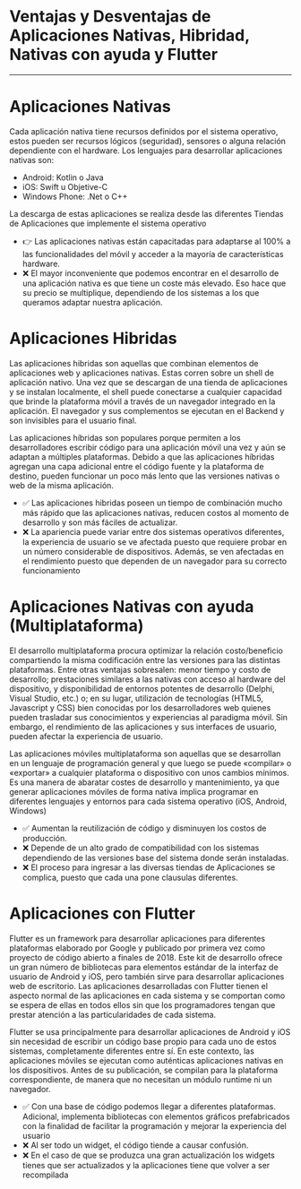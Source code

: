 # Ventajas y Desventajas de Aplicaciones Nativas, Hibridad, Nativas con ayuda y Flutter

---

# Aplicaciones Nativas

Cada aplicación nativa tiene recursos definidos por el sistema operativo, estos pueden ser recursos lógicos (seguridad), sensores o alguna relación dependiente con el hardware. Los lenguajes para desarrollar aplicaciones nativas son:

- Android: Kotlin o Java
- iOS: Swift u Objetive-C
- Windows Phone: .Net o C++

La descarga de estas aplicaciones se realiza desde las diferentes Tiendas de Aplicaciones que implemente el sistema operativo
- 👉 Las aplicaciones nativas están capacitadas para adaptarse al 100% a las funcionalidades del móvil y acceder a la mayoría de características hardware.
- ❌ El mayor inconveniente que podemos encontrar en el desarrollo de una aplicación nativa es que tiene un coste más elevado. Eso hace que su precio se multiplique, dependiendo de los sistemas a los que queramos adaptar nuestra aplicación.


# Aplicaciones Hibridas

Las aplicaciones hibridas son aquellas que combinan elementos de aplicaciones web y aplicaciones nativas. Estas corren sobre un shell de aplicación nativo. Una vez que se descargan de una tienda de aplicaciones y se instalan localmente, el shell puede conectarse a cualquier capacidad que brinde la plataforma móvil a través de un navegador integrado en la aplicación. El navegador y sus complementos se ejecutan en el Backend y son invisibles para el usuario final.

Las aplicaciones híbridas son populares porque permiten a los desarrolladores escribir código para una aplicación móvil una vez y aún se adaptan a múltiples plataformas. Debido a que las aplicaciones híbridas agregan una capa adicional entre el código fuente y la plataforma de destino, pueden funcionar un poco más lento que las versiones nativas o web de la misma aplicación.

- ✅ Las aplicaciones hibridas poseen un tiempo de combinación mucho más rápido que las aplicaciones nativas, reducen costos al momento de desarrollo y son más fáciles de actualizar.
- ❌ La apariencia puede variar entre dos sistemas operativos diferentes, la experiencia de usuario se ve afectada puesto que requiere probar en un número considerable de dispositivos. Además, se ven afectadas en el rendimiento puesto que dependen de un navegador para su correcto funcionamiento


# Aplicaciones Nativas con ayuda (Multiplataforma)

El desarrollo multiplataforma procura optimizar la relación costo/beneficio compartiendo la misma codificación entre las versiones para las distintas plataformas. Entre otras ventajas sobresalen: menor tiempo y costo de desarrollo; prestaciones similares a las nativas con acceso al hardware del dispositivo, y disponibilidad de entornos potentes de desarrollo (Delphi, Visual Studio, etc.) o; en su lugar, utilización de tecnologías (HTML5, Javascript y CSS) bien conocidas por los desarrolladores web quienes pueden trasladar sus conocimientos y experiencias al paradigma móvil. Sin embargo, el rendimiento de las aplicaciones y sus interfaces de usuario, pueden afectar la experiencia de usuario.

Las aplicaciones móviles multiplataforma son aquellas que se desarrollan en un lenguaje de programación general y que luego se puede «compilar» o «exportar» a cualquier plataforma o dispositivo con unos cambios mínimos. Es una manera de abaratar costes de desarrollo y mantenimiento, ya que generar aplicaciones móviles de forma nativa implica programar en diferentes lenguajes y entornos para cada sistema operativo (iOS, Android, Windows)

- ✅ Aumentan la reutilización de código y disminuyen los costos de producción.
- ❌ Depende de un alto grado de compatibilidad con los sistemas dependiendo de las versiones base del sistema donde serán instaladas.
- ❌ El proceso para ingresar a las diversas tiendas de Aplicaciones se complica, puesto que cada una pone clausulas diferentes.

# Aplicaciones con Flutter

Flutter es un framework para desarrollar aplicaciones para diferentes plataformas elaborado por Google y publicado por primera vez como proyecto de código abierto a finales de 2018. Este kit de desarrollo ofrece un gran número de bibliotecas para elementos estándar de la interfaz de usuario de Android y iOS, pero también sirve para desarrollar aplicaciones web de escritorio. Las aplicaciones desarrolladas con Flutter tienen el aspecto normal de las aplicaciones en cada sistema y se comportan como se espera de ellas en todos ellos sin que los programadores tengan que prestar atención a las particularidades de cada sistema.

Flutter se usa principalmente para desarrollar aplicaciones de Android y iOS sin necesidad de escribir un código base propio para cada uno de estos sistemas, completamente diferentes entre sí. En este contexto, las aplicaciones móviles se ejecutan como auténticas aplicaciones nativas en los dispositivos. Antes de su publicación, se compilan para la plataforma correspondiente, de manera que no necesitan un módulo runtime ni un navegador.

- ✅ Con una base de código podemos llegar a diferentes plataformas. Adicional, implementa bibliotecas con elementos gráficos prefabricados con la finalidad de facilitar la programación y mejorar la experiencia del usuario
- ❌ Al ser todo un widget, el código tiende a causar confusión.
- ❌ En el caso de que se produzca una gran actualización los widgets tienes que ser actualizados y la aplicaciones tiene que volver a ser recompilada
